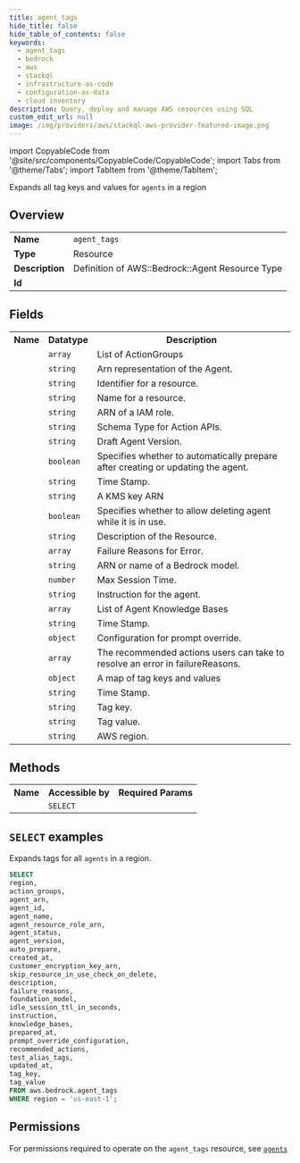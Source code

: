 ```yaml
---
title: agent_tags
hide_title: false
hide_table_of_contents: false
keywords:
  - agent_tags
  - bedrock
  - aws
  - stackql
  - infrastructure-as-code
  - configuration-as-data
  - cloud inventory
description: Query, deploy and manage AWS resources using SQL
custom_edit_url: null
image: /img/providers/aws/stackql-aws-provider-featured-image.png
---
```


import CopyableCode from '@site/src/components/CopyableCode/CopyableCode';
import Tabs from '@theme/Tabs';
import TabItem from '@theme/TabItem';

Expands all tag keys and values for <code>agents</code> in a region

## Overview
<table><tbody>
<tr><td><b>Name</b></td><td><code>agent_tags</code></td></tr>
<tr><td><b>Type</b></td><td>Resource</td></tr>
<tr><td><b>Description</b></td><td>Definition of AWS::Bedrock::Agent Resource Type</td></tr>
<tr><td><b>Id</b></td><td><CopyableCode code="aws.bedrock.agent_tags" /></td></tr>
</tbody></table>

## Fields
<table><tbody><tr><th>Name</th><th>Datatype</th><th>Description</th></tr><tr><td><CopyableCode code="action_groups" /></td><td><code>array</code></td><td>List of ActionGroups</td></tr>
<tr><td><CopyableCode code="agent_arn" /></td><td><code>string</code></td><td>Arn representation of the Agent.</td></tr>
<tr><td><CopyableCode code="agent_id" /></td><td><code>string</code></td><td>Identifier for a resource.</td></tr>
<tr><td><CopyableCode code="agent_name" /></td><td><code>string</code></td><td>Name for a resource.</td></tr>
<tr><td><CopyableCode code="agent_resource_role_arn" /></td><td><code>string</code></td><td>ARN of a IAM role.</td></tr>
<tr><td><CopyableCode code="agent_status" /></td><td><code>string</code></td><td>Schema Type for Action APIs.</td></tr>
<tr><td><CopyableCode code="agent_version" /></td><td><code>string</code></td><td>Draft Agent Version.</td></tr>
<tr><td><CopyableCode code="auto_prepare" /></td><td><code>boolean</code></td><td>Specifies whether to automatically prepare after creating or updating the agent.</td></tr>
<tr><td><CopyableCode code="created_at" /></td><td><code>string</code></td><td>Time Stamp.</td></tr>
<tr><td><CopyableCode code="customer_encryption_key_arn" /></td><td><code>string</code></td><td>A KMS key ARN</td></tr>
<tr><td><CopyableCode code="skip_resource_in_use_check_on_delete" /></td><td><code>boolean</code></td><td>Specifies whether to allow deleting agent while it is in use.</td></tr>
<tr><td><CopyableCode code="description" /></td><td><code>string</code></td><td>Description of the Resource.</td></tr>
<tr><td><CopyableCode code="failure_reasons" /></td><td><code>array</code></td><td>Failure Reasons for Error.</td></tr>
<tr><td><CopyableCode code="foundation_model" /></td><td><code>string</code></td><td>ARN or name of a Bedrock model.</td></tr>
<tr><td><CopyableCode code="idle_session_ttl_in_seconds" /></td><td><code>number</code></td><td>Max Session Time.</td></tr>
<tr><td><CopyableCode code="instruction" /></td><td><code>string</code></td><td>Instruction for the agent.</td></tr>
<tr><td><CopyableCode code="knowledge_bases" /></td><td><code>array</code></td><td>List of Agent Knowledge Bases</td></tr>
<tr><td><CopyableCode code="prepared_at" /></td><td><code>string</code></td><td>Time Stamp.</td></tr>
<tr><td><CopyableCode code="prompt_override_configuration" /></td><td><code>object</code></td><td>Configuration for prompt override.</td></tr>
<tr><td><CopyableCode code="recommended_actions" /></td><td><code>array</code></td><td>The recommended actions users can take to resolve an error in failureReasons.</td></tr>
<tr><td><CopyableCode code="test_alias_tags" /></td><td><code>object</code></td><td>A map of tag keys and values</td></tr>
<tr><td><CopyableCode code="updated_at" /></td><td><code>string</code></td><td>Time Stamp.</td></tr>
<tr><td><CopyableCode code="tag_key" /></td><td><code>string</code></td><td>Tag key.</td></tr>
<tr><td><CopyableCode code="tag_value" /></td><td><code>string</code></td><td>Tag value.</td></tr>
<tr><td><CopyableCode code="region" /></td><td><code>string</code></td><td>AWS region.</td></tr>
</tbody></table>

## Methods

<table><tbody>
  <tr>
    <th>Name</th>
    <th>Accessible by</th>
    <th>Required Params</th>
  </tr>
  <tr>
    <td><CopyableCode code="list_resources" /></td>
    <td><code>SELECT</code></td>
    <td><CopyableCode code="region" /></td>
  </tr>
</tbody></table>

## `SELECT` examples
Expands tags for all <code>agents</code> in a region.
```sql
SELECT
region,
action_groups,
agent_arn,
agent_id,
agent_name,
agent_resource_role_arn,
agent_status,
agent_version,
auto_prepare,
created_at,
customer_encryption_key_arn,
skip_resource_in_use_check_on_delete,
description,
failure_reasons,
foundation_model,
idle_session_ttl_in_seconds,
instruction,
knowledge_bases,
prepared_at,
prompt_override_configuration,
recommended_actions,
test_alias_tags,
updated_at,
tag_key,
tag_value
FROM aws.bedrock.agent_tags
WHERE region = 'us-east-1';
```


## Permissions

For permissions required to operate on the <code>agent_tags</code> resource, see <a href="/providers/aws/bedrock/agents/#permissions"><code>agents</code></a>



